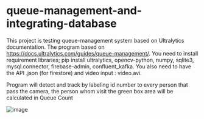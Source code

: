 # queue-management-and-integrating-database
This project is testing queue-management system based on Ultralytics documentation.
The program based on https://docs.ultralytics.com/guides/queue-management/.
You need to install requirement libraries; pip install ultralytics, opencv-python, numpy, sqlite3, mysql.connector, firebase-admin, confluent_kafka.
You also need to have the API .json (for firestore) and video input : video.avi.

Program will detect and track by labeling id number to every person that pass the camera, the person whom visit the green box area will be calculated in Queue Count

![image](https://github.com/user-attachments/assets/a15900c5-2380-448a-b7a2-95f2e82f6ff6)
